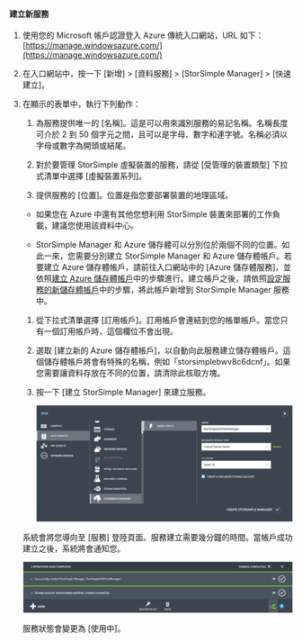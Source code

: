#### 建立新服務

1.  使用您的 Microsoft 帳戶認證登入 Azure 傳統入口網站，URL 如下：[https://manage.windowsazure.com/](https://manage.windowsazure.com/)

2.  在入口網站中，按一下 [新增] > [資料服務] > [StorSimple Manager] > [快速建立]。

3.  在顯示的表單中，執行下列動作：

	1.  為服務提供唯一的 [名稱]。這是可以用來識別服務的易記名稱。名稱長度可介於 2 到 50 個字元之間，且可以是字母、數字和連字號。名稱必須以字母或數字為開頭或結尾。

	2.  對於要管理 StorSimple 虛擬裝置的服務，請從 [受管理的裝置類型] 下拉式清單中選擇 [虛擬裝置系列]。

	3.  提供服務的 [位置]。位置是指您要部署裝置的地理區域。

	 -   如果您在 Azure 中還有其他您想利用 StorSimple 裝置來部署的工作負載，建議您使用該資料中心。

   	 -   StorSimple Manager 和 Azure 儲存體可以分別位於兩個不同的位置。如此一來，您需要分別建立 StorSimple Manager 和 Azure 儲存體帳戶。若要建立 Azure 儲存體帳戶，請前往入口網站中的 [Azure 儲存體服務]，並依照[建立 Azure 儲存體帳戶](storage-create-storage-account.md#create-a-storage-account)中的步驟進行。建立帳戶之後，請依照[設定服務的新儲存體帳戶](#optional-step-configure-a-new-storage-account-for-the-service)中的步驟，將此帳戶新增到 StorSimple Manager 服務中。
   	 
   	 	
	1.  從下拉式清單選擇 [訂用帳戶]。訂用帳戶會連結到您的帳單帳戶。當您只有一個訂用帳戶時，這個欄位不會出現。

	1.  選取 [建立新的 Azure 儲存體帳戶]，以自動向此服務建立儲存體帳戶。這個儲存體帳戶將會有特殊的名稱，例如「storsimplebwv8c6dcnf」。如果您需要讓資料存放在不同的位置，請清除此核取方塊。

	1.  按一下 [建立 StorSimple Manager] 來建立服務。

		![](./media/storsimple-ova-create-new-service/image1-include.png)

	系統會將您導向至 [服務] 登陸頁面。服務建立需要幾分鐘的時間。當帳戶成功建立之後，系統將會通知您。

	![](./media/storsimple-ova-create-new-service/image2-include.png)

	服務狀態會變更為 [使用中]。

<!---HONumber=AcomDC_0302_2016-------->